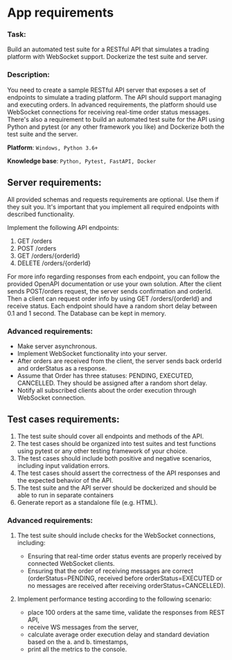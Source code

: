 # App requirements

### Task:
Build an automated test suite for a RESTful API that simulates a trading platform with WebSocket support.
Dockerize the test suite and server.

### Description:
You need to create a sample RESTful API server that exposes a set of endpoints to simulate a trading platform.
The API should support managing and executing orders.
In advanced requirements, the platform should use WebSocket connections for receiving real-time order status messages.
There's also a requirement to build an automated test suite for the API using Python and pytest (or any other framework you like) and Dockerize both the test suite and the server.

**Platform**: `Windows, Python 3.6+`

**Knowledge base**: `Python, Pytest, FastAPI, Docker`

## Server requirements:

All provided schemas and requests requirements are optional. Use them if they suit you.
It's important that you implement all required endpoints with described functionality.

Implement the following API endpoints:

1. GET /orders
1. POST /orders
1. GET /orders/{orderId}
1. DELETE /orders/{orderId}

For more info regarding responses from each endpoint, you can follow the provided OpenAPI documentation or use your own solution.
After the client sends POST/orders request, the server sends confirmation and orderId.
Then a client can request order info by using GET /orders/{orderId} and receive status.
Each endpoint should have a random short delay between 0.1 and 1 second.
The Database can be kept in memory.


### Advanced requirements:

- Make server asynchronous.
- Implement WebSocket functionality into your server.
- After orders are received from the client, the server sends back orderId and orderStatus as a response.
- Assume that Order has three statuses: PENDING, EXECUTED, CANCELLED. They should be assigned after a random short delay.
- Notify all subscribed clients about the order execution through WebSocket connection.


## Test cases requirements:

1. The test suite should cover all endpoints and methods of the API.
1. The test cases should be organized into test suites and test functions using pytest or any other testing framework of your choice.
1. The test cases should include both positive and negative scenarios, including input validation errors.
1. The test cases should assert the correctness of the API responses and the expected behavior of the API.
1. The test suite and the API server should be dockerized and should be able to run in separate containers
1. Generate report as a standalone file (e.g. HTML).


### Advanced requirements:

1. The test suite should include checks for the WebSocket connections, including:
    - Ensuring that real-time order status events are properly received by connected WebSocket clients.
    - Ensuring that the order of receiving messages are correct (orderStatus=PENDING, received before orderStatus=EXECUTED or no messages are received after receiving orderStatus=CANCELLED).

1. Implement performance testing according to the following scenario:
    - place 100 orders at the same time, validate the responses from REST API,
    - receive WS messages from the server,
    - calculate average order execution delay and standard deviation based on the a. and b. timestamps,
    - print all the metrics to the console.
